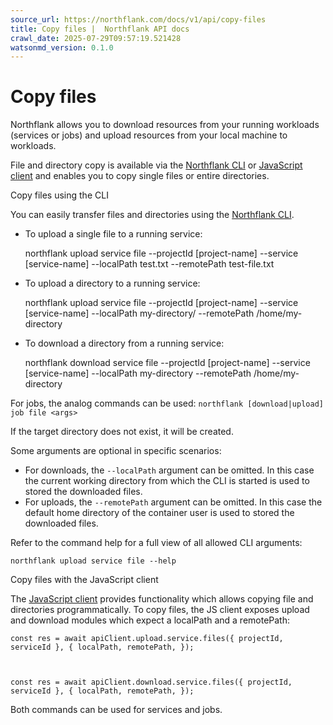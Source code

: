 ```yaml
---
source_url: https://northflank.com/docs/v1/api/copy-files
title: Copy files |  Northflank API docs
crawl_date: 2025-07-29T09:57:19.521428
watsonmd_version: 0.1.0
---
```


# Copy files

Northflank allows you to download resources from your running workloads (services or jobs) and upload resources from your local machine to workloads.

File and directory copy is available via the [Northflank CLI](/docs/v1/api/use-the-cli) or [JavaScript client](/docs/v1/api/use-the-javascript-client) and enables you to copy single files or entire directories.

Copy files using the CLI

You can easily transfer files and directories using the [Northflank CLI](/docs/v1/api/use-the-cli).

  * To upload a single file to a running service: 


    
    
    northflank upload service file --projectId [project-name] --service [service-name] --localPath test.txt --remotePath test-file.txt
    

  * To upload a directory to a running service: 


    
    
    northflank upload service file --projectId [project-name] --service [service-name] --localPath my-directory/ --remotePath /home/my-directory
    

  * To download a directory from a running service: 


    
    
    northflank download service file --projectId [project-name] --service [service-name] --localPath my-directory --remotePath /home/my-directory
    

For jobs, the analog commands can be used: `northflank [download|upload] job file <args>`

If the target directory does not exist, it will be created.

Some arguments are optional in specific scenarios:

  * For downloads, the `--localPath` argument can be omitted. In this case the current working directory from which the CLI is started is used to stored the downloaded files.
  * For uploads, the `--remotePath` argument can be omitted. In this case the default home directory of the container user is used to stored the downloaded files.



Refer to the command help for a full view of all allowed CLI arguments:

`northflank upload service file --help`

Copy files with the JavaScript client

The [JavaScript client](/docs/v1/api/use-the-javascript-client) provides functionality which allows copying file and directories programmatically. To copy files, the JS client exposes upload and download modules which expect a localPath and a remotePath:
    
    
    const res = await apiClient.upload.service.files({ projectId, serviceId }, { localPath, remotePath, });
    
    
    
    const res = await apiClient.download.service.files({ projectId, serviceId }, { localPath, remotePath, });
    

Both commands can be used for services and jobs.
